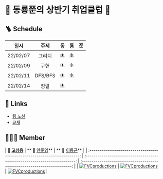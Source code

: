 # 🧐 동룡쭌의 상반기 취업클럽 🧐

## 🪜 Schedule

|일시|주제|동|룡|쭌|
|:---:|:---:|:---:|:---:|:---:|
|22/02/07|그리디|[✈️](./donggeun/ch3그리디)|[✈️](./seongyong/greedy)|[]()|
|22/02/09|구현|[✈️](./donggeun/ch4구현)|[✈️](./seongyong/Implementation)|[️]()|
|22/02/11|DFS/BFS|[✈️](./donggeun/ch5DFS_BFS)|[✈️](./seongyong/DFS,BFS)|[️]()
|22/02/14|정렬|[✈️](./donggeun/ch6정렬)|[]()|[]()|

## 🚀 Links

- [팀 노션](https://geeneve.notion.site/08a5c2ee34fd40da84ef43b5358b6409)
- [교재](http://www.yes24.com/Product/Goods/91433923)

## 👨‍👦‍👦 Member

|                **🙋 [고성용](https://github.com/holmir97)**                 |               **
🙋 [안준영](https://github.com/junyoii)**               |                 **
🙋 [이동근](https://github.com/geeneve)**                 |
| :-------------------------------------------------------------------------: | :-------------------------------------------------------------------------: | :-------------------------------------------------------------------------: |
| [![FVCproductions](https://avatars.githubusercontent.com/u/64517473?v=4)]() | [![FVCproductions](https://avatars.githubusercontent.com/u/67837091?v=4)]() | [![FVCproductions](https://avatars.githubusercontent.com/u/68222629?v=4)]() |


